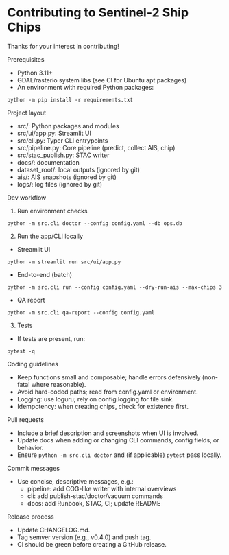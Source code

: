 # Contributing to Sentinel‑2 Ship Chips

Thanks for your interest in contributing!

Prerequisites
- Python 3.11+
- GDAL/rasterio system libs (see CI for Ubuntu apt packages)
- An environment with required Python packages:
```
python -m pip install -r requirements.txt
```

Project layout
- src/: Python packages and modules
- src/ui/app.py: Streamlit UI
- src/cli.py: Typer CLI entrypoints
- src/pipeline.py: Core pipeline (predict, collect AIS, chip)
- src/stac_publish.py: STAC writer
- docs/: documentation
- dataset_root/: local outputs (ignored by git)
- ais/: AIS snapshots (ignored by git)
- logs/: log files (ignored by git)

Dev workflow
1) Run environment checks
```
python -m src.cli doctor --config config.yaml --db ops.db
```

2) Run the app/CLI locally
- Streamlit UI
```
python -m streamlit run src/ui/app.py
```
- End-to-end (batch)
```
python -m src.cli run --config config.yaml --dry-run-ais --max-chips 3
```
- QA report
```
python -m src.cli qa-report --config config.yaml
```

3) Tests
- If tests are present, run:
```
pytest -q
```

Coding guidelines
- Keep functions small and composable; handle errors defensively (non-fatal where reasonable).
- Avoid hard-coded paths; read from config.yaml or environment.
- Logging: use loguru; rely on config.logging for file sink.
- Idempotency: when creating chips, check for existence first.

Pull requests
- Include a brief description and screenshots when UI is involved.
- Update docs when adding or changing CLI commands, config fields, or behavior.
- Ensure `python -m src.cli doctor` and (if applicable) `pytest` pass locally.

Commit messages
- Use concise, descriptive messages, e.g.:
  - pipeline: add COG-like writer with internal overviews
  - cli: add publish-stac/doctor/vacuum commands
  - docs: add Runbook, STAC, CI; update README

Release process
- Update CHANGELOG.md.
- Tag semver version (e.g., v0.4.0) and push tag.
- CI should be green before creating a GitHub release.
